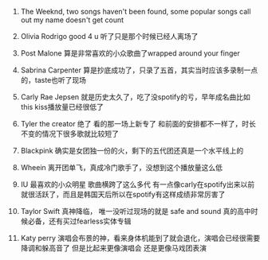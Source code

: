 
1. The Weeknd, two songs haven't been found, 
some popular songs call out my name doesn't get count

2. Olivia Rodrigo
good 4 u 听了只是那个时候已经人离场了

3. Post Malone
算是非常喜欢的小众歌曲了wrapped around your finger

4. Sabrina Carpenter
算是抄底成功了，只录了五首，其实当时应该多录制一点的，taste也听了现场

5. Carly Rae Jepsen
就是历史太久了，吃了没spotify的亏，早年成名曲比如this kiss播放量已经很低了

6. Tyler the creator
绝了 看的那一场上新专了 和前面的安排都不一样了，时长不变的情况下很多歌就比较短了

7. Blackpink
确实是女团独一份的火，剩下的五代团还真是一个水平线上的

8. Wheein
离开团单飞，真成冷门歌手了，没想到这个播放量这么低

9. IU
 最喜欢的小众明星
 歌曲横跨了这么多代
 有一点像carly在spotify出来以前就很活跃了，而且是韩国天后所以在spotify有这样成绩非常厉害了

 10. Taylor Swift
 真神降临， 唯一没听过现场的就是 safe and sound
 真的高中时候必备，还有买过fearless实体专辑

11. Katy perry
演唱会布景的神，看来身体机能到了就会退化，演唱会已经很需要降调和躲高音了
但是比起来更像演唱会 还是更像马戏团表演